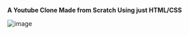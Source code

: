 **A Youtube Clone Made from Scratch Using just HTML/CSS**





![image](https://github.com/DevasnhJajoria/Youtube-Clone/assets/72540738/ae40ae2b-4a2d-4dbb-b635-439eba1eccff)
